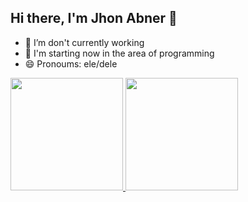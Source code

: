 ## Hi there, I'm Jhon Abner 👋

<!--
**JhonAbner/JhonAbner** is a ✨ _special_ ✨ repository because its `README.md` (this file) appears on your GitHub profile.-->

- 🔭 I’m don't currently working
- 🌱 I'm starting now in the area of programming 
- 😄 Pronoums: ele/dele
<div>
<a href="https://github.com/JhonAbner">
<img height="180em" src="https://github-readme-stats.vercel.app/api/top-langs/?username=JhonAbner&layout=compact&langs_count=7&theme=algolia"/>
<img height="180em" src="https://github-readme-stats.vercel.app/api?username=JhonAbner&show_icons=true&theme=algolia&include_all_commits=true&count_private=false"/>
</div>

